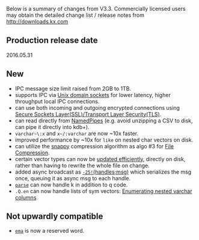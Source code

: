 Below is a summary of changes from V3.3. Commercially licensed users may obtain the detailed change list / release notes from <http://downloads.kx.com>


## Production release date

2016.05.31


## New

-   IPC message size limit raised from 2GB to 1TB.
-   supports IPC via [Unix domain sockets](../ref/handles.md#hopen) for lower latency, higher throughput local IPC connections.
-   can use both incoming and outgoing encrypted connections using [Secure Sockets Layer(SSL)/Transport Layer Security(TLS)](../kb/ssl.md).
-   can read directly from [NamedPipes](../kb/named-pipes.md) (e.g. avoid unzipping a CSV to disk, can pipe it directly into kdb+).
-   `varchar~\:x` and `x~/:varchar` are now ~10x faster.
-   improved performance by ~10x for `like` on nested char vectors on disk.
-   can utilize the [snappy](http://google.github.io/snappy) compression algorithm as algo \#3 for [File Compression](../kb/file-compression.md).
-   certain vector types can now be [updated efficiently](../ref/lists.md#amend), directly on disk, rather than having to rewrite the whole file on change.
-   added async broadcast as [`-25!`(handles;msg)](../ref/internal.md#-25x-async-broadcast) which serializes the msg once, queuing it as async msg to each handle.
-   [`parse`](../ref/parsetrees.md#parse) can now handle k in addition to q code.
-   `.Q.en` can now handle lists of sym vectors: [Enumerating nested varchar columns](../kb/splayed-tables.md#enumerating-nested-varchar-columns-in-a-table)

## Not upwardly compatible

-   [`ema`](../ref/ema.md) is now a reserved word.


